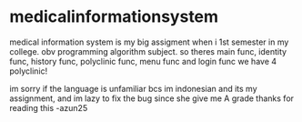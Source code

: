 # medicalinformationsystem
medical information system is my big assigment when i 1st semester in my college. obv programming algorithm subject.
so theres main func, identity func, history func, polyclinic func, menu func and login func
we have 4 polyclinic!

im sorry if the language is unfamiliar bcs im indonesian and its my assignment, and im lazy to fix the bug since she give me A grade
thanks for reading this
-azun25
